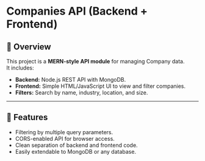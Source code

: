 # Companies API (Backend + Frontend)

## 📌 Overview

This project is a **MERN-style API module** for managing Company data.  
It includes:

- **Backend:** Node.js REST API with MongoDB.
- **Frontend:** Simple HTML/JavaScript UI to view and filter companies.
- **Filters:** Search by name, industry, location, and size.

---

## 🚀 Features

- Filtering by multiple query parameters.
- CORS-enabled API for browser access.
- Clean separation of backend and frontend code.
- Easily extendable to MongoDB or any database.
